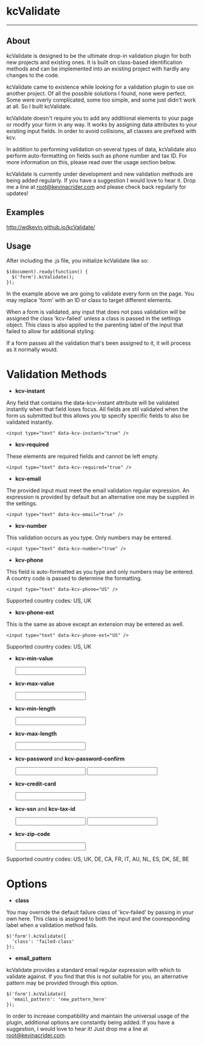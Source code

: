 # kcValidate
---
## About
kcValidate is designed to be the ultimate drop-in validation plugin for both new projects and existing ones. It is built on class-based identification methods and can be implemented into an existing project with hardly any changes to the code.

kcValidate came to existence while looking for a validation plugin to use on another project. Of all the possible solutions I found, none were perfect. Some were overly complicated, some too simple, and some just didn't work at all. So I built kcValidate.

kcValidate doesn't require you to add any additional elements to your page or modify your form in any way. It works by assigning data attributes to your existing input fields. In order to avoid collisions, all classes are prefixed with kcv.

In addition to performing validation on several types of data, kcValidate also perform auto-formatting on fields such as phone number and tax ID. For more information on this, please read over the usage section below.

kcValidate is currently under development and new validation methods are being added regularly. If you have a suggestion I would love to hear it. Drop me a line at root@kevinacrider.com and please check back regularly for updates!

## Examples
http://wdkevin.github.io/kcValidate/

## Usage
After including the .js file, you initialize kcValidate like so:

    $(document).ready(function() {
      $('form').kcValidate();
    });

In the example above we are going to validate every form on the page. You may replace 'form' with an ID or class to target different elements.

When a form is validated, any input that does not pass validation will be assigned the class 'kcv-failed' unless a class is passed in the settings object. This class is also applied to the parenting label of the input that failed to allow for additional styling.

If a form passes all the validation that's been assigned to it, it will process as it normally would.

# Validation Methods

+ **kcv-instant**

Any field that contains the data-kcv-instant attribute will be validated instantly when that field loses focus. All fields are stil validated when the form us submitted but this allows you tp specify specific fields to also be validated instantly.
    
    <input type="text" data-kcv-instant="true" />

+ **kcv-required**

These elements are required fields and cannot be left empty.

    <input type="text" data-kcv-required="true" />

+ **kcv-email**

The provided input must meet the email validation regular expression. An expression is provided by default but an alternative one may be supplied in the settings.

    <input type="text" data-kcv-email="true" />

+ **kcv-number**

This validation occurs as you type. Only numbers may be entered.

    <input type="text" data-kcv-number="true" />

+ **kcv-phone**

This field is auto-formatted as you type and only numbers may be entered. A country code is passed to determine the formatting.

    <input type="text" data-kcv-phone="US" />

Supported country codes: US, UK

+ **kcv-phone-ext**

This is the same as above except an extension may be entered as well.
    
    <input type="text" data-kcv-phone-ext="US" />

Supported country codes: US, UK

+ **kcv-min-value**

    <input type="text" data-kcv-min-value="25" />

+ **kcv-max-value**

    <input type="text" data-kcv-max-value="25" />

+ **kcv-min-length**

    <input type="text" data-kcv-min-length="5" />

+ **kcv-max-length**

    <input type="text" data-kcv-max-length="40" />

+ **kcv-password** and **kcv-password-confirm**

    <input type="password" data-kcv-password="true" />
    <input type="password" data-kcv-password-confirm="true" />

+ **kcv-credit-card**

    <input type="text" data-kcv-credit-card="true" />

+ **kcv-ssn** and **kcv-tax-id**

    <input type="text" data-kcv-ssn="true" />
    <input type="text" data-kcv-tax-id="true" />

+ **kcv-zip-code**

    <input type="text" data-kcv-zip-code="US" />

Supported country codes: US, UK, DE, CA, FR, IT, AU, NL, ES, DK, SE, BE

# Options

+ **class**

You may override the default failure class of 'kcv-failed' by passing in your own here. This class is assigned to both the input and the cooresponding label when a validation method fails.

    $('form').kcValidate({
      'class': 'failed-class'
    });
    
+ **email_pattern**

kcValidate provides a standard email regular expression with which to validate against. If you find that this is not suitable for you, an alternative pattern may be provided through this option.

    $('form').kcValidate({
      'email_pattern': 'new_pattern_here'
    });

In order to increase compatibility and maintain the universal usage of the plugin, additional options are constantly being added. If you have a suggestion, I would love to hear it! Just drop me a line at root@kevinacrider.com.